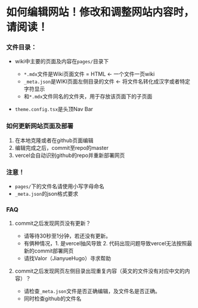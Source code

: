 # 如何编辑网站！修改和调整网站内容时，请阅读！

### 文件目录：
- wiki中主要的页面及内容在`pages/`目录下
    - `*.mdx`文件是Wiki页面文件 = HTML <- 一个文件一页wiki
    - `_meta.json`是WIKI页面左侧目录的文件 <- 将文件名转化成汉字或者特定字符显示
    - 和`*.mdx`文件同名的文件夹，用于存放该页面下的子页面

- `theme.config.tsx`是头顶Nav Bar

### 如何更新网站页面及部署
1. 在本地克隆或者在github页面编辑
2. 编辑完成之后，commit至repo的master
3. vercel会自动识别github的repo并重新部署网页

### 注意！
- `pages/`下的文件名请使用小写字母命名
- `_meta.json`的json格式要求

### FAQ
1. commit之后发现网页没有更新？
    - 请等待30秒至1分钟，若还没有更新。
    - 有俩种情况，1. 是vercel抽风导致 2. 代码出现问题导致vercel无法按照最新的commit部署网页 
    - 请找Valor（JianyueHugo）寻求帮助

2. commit之后发现网页左侧目录出现重复内容（英文的文件没有对应中文的内容）？
    - 请检查`_meta.json`文件是否正确编辑，及文件名是否正确。
    - 同时检查github的文件名